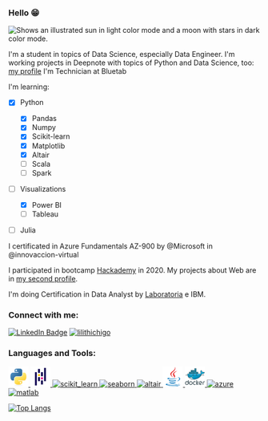 ### Hello 😁

<picture>
  <source media="(prefers-color-scheme: dark)" srcset="https://octodex.github.com/images/stormtroopocat.png">
  <img alt="Shows an illustrated sun in light color mode and a moon with stars in dark color mode." src="https://octodex.github.com/octobiwan/" width="300px">
</picture>

I'm a student in topics of Data Science, especially Data Engineer. I'm working projects in Deepnote with topics of Python and Data Science, too: [my profile](https://deepnote.com/@taniaalexbm)
I'm Technician at Bluetab


I'm learning:
- [x] Python
  - [x] Pandas
  - [x] Numpy
  - [x] Scikit-learn
  - [x] Matplotlib
  - [x] Altair
  - [ ] Scala
  - [ ] Spark
- [ ] Visualizations
  - [x] Power BI
  - [ ] Tableau
- [ ] Julia


I certificated in Azure Fundamentals AZ-900 by @Microsoft in @innovaccion-virtual


I participated in bootcamp [Hackademy](https://hackademy.lat/) in 2020.
My projects about Web are in [my second profile](https://github.com/AlexBM45).


I'm doing Certification in Data Analyst by [Laboratoria](https://www.laboratoria.la/) e IBM.

<h3 align="left">Connect with me:</h3>
<p align="left">
<a href="https://www.linkedin.com/in/alejandrabm/"><img src="https://img.shields.io/badge/LinkedIn-blue?style=for-the-badge&logo=linkedin&logoColor=white" alt="LinkedIn Badge"/></a>
<a href="https://twitter.com/lilithichigo" target="blank"><img src="https://img.shields.io/twitter/follow/lilithichigo?logo=twitter&style=for-the-badge" alt="lilithichigo" /></a> </p>

<h3 align="left">Languages and Tools:</h3>
<a href="https://www.python.org" target="_blank" rel="noreferrer"> <img src="https://raw.githubusercontent.com/devicons/devicon/master/icons/python/python-original.svg" alt="python" width="40" height="40"/> </a>
<a href="https://pandas.pydata.org/" target="_blank" rel="noreferrer"> <img src="https://raw.githubusercontent.com/devicons/devicon/2ae2a900d2f041da66e950e4d48052658d850630/icons/pandas/pandas-original.svg" alt="pandas" width="40" height="40"/> </a>
<a href="https://scikit-learn.org/" target="_blank" rel="noreferrer"> <img src="https://upload.wikimedia.org/wikipedia/commons/0/05/Scikit_learn_logo_small.svg" alt="scikit_learn" width="40" height="40"/> </a> 
<a href="https://seaborn.pydata.org/" target="_blank" rel="noreferrer"> <img src="https://seaborn.pydata.org/_images/logo-mark-lightbg.svg" alt="seaborn" width="40" height="40"/> </a>
<a href="https://altair-viz.github.io/index.html" target="_blank" rel="noreferrer"> <img src="https://altair-viz.github.io/_static/altair-logo-light.png" alt="altair" width="40" height="40"/> </a>
<a href="https://www.java.com" target="_blank" rel="noreferrer"> <img src="https://raw.githubusercontent.com/devicons/devicon/master/icons/java/java-original.svg" alt="java" width="40" height="40"/> </a>
<a href="https://www.docker.com/" target="_blank" rel="noreferrer"> <img src="https://raw.githubusercontent.com/devicons/devicon/master/icons/docker/docker-original-wordmark.svg" alt="docker" width="40" height="40"/>
<a href="https://azure.microsoft.com/en-in/" target="_blank"> <img src="https://www.vectorlogo.zone/logos/microsoft_azure/microsoft_azure-icon.svg" alt="azure" width="40" height="40"/> </a>
<a href="https://www.mathworks.com/" target="_blank"> <img src="https://upload.wikimedia.org/wikipedia/commons/2/21/Matlab_Logo.png" alt="matlab" width="40" height="40"/> </a></p>

[![Top Langs](https://github-readme-stats.vercel.app/api/top-langs/?username=TaniaAlexBM&theme=highcontrast&layout=compact&hide_border=TRUE)](https://github.com/anuraghazra/github-readme-stats)
<!--
**TaniaAlexBM/TaniaAlexBM** is a ✨ _special_ ✨ repository because its `README.md` (this file) appears on your GitHub profile.

Here are some ideas to get you started:

- 🔭 I’m currently working on ...
- 🌱 I’m currently learning ...
- 👯 I’m looking to collaborate on ...
- 🤔 I’m looking for help with ...
- 💬 Ask me about ...
- 📫 How to reach me: ...
- 😄 Pronouns: ...
- ⚡ Fun fact: ...
-->
